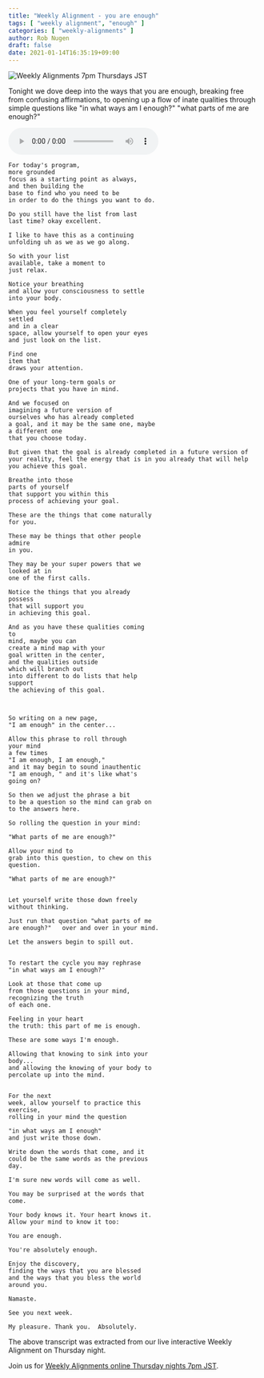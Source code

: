 ```yaml
---
title: "Weekly Alignment - you are enough"
tags: [ "weekly alignment", "enough" ]
categories: [ "weekly-alignments" ]
author: Rob Nugen
draft: false
date: 2021-01-14T16:35:19+09:00
---
```


<img
src="//b.robnugen.com/blog/2020/2020_nov_23_weekly_alignments_title.jpg"
alt="Weekly Alignments 7pm Thursdays JST"
class="title" />

Tonight we dove deep into the ways that you are enough, breaking free
from confusing affirmations, to opening up a flow of inate qualities
through simple questions like "in what ways am I enough?"  "what parts of
me are enough?"

<audio controls>
  <source src="//b.robnugen.com/rob/presentations/weekly-alignments/2021/2021_jan_14_weekly_alignment_you_are_enough.ogg" type="audio/ogg">
  <source src="//b.robnugen.com/rob/presentations/weekly-alignments/2021/2021_jan_14_weekly_alignment_you_are_enough.mp3" type="audio/mpeg">
  Your browser does not support this audio content.
</audio>


    For today's program,
    more grounded
    focus as a starting point as always,
    and then building the
    base to find who you need to be
    in order to do the things you want to do.

    Do you still have the list from last
    last time? okay excellent.

    I like to have this as a continuing
    unfolding uh as we as we go along.

    So with your list
    available, take a moment to
    just relax.

    Notice your breathing
    and allow your consciousness to settle
    into your body.

    When you feel yourself completely
    settled
    and in a clear
    space, allow yourself to open your eyes
    and just look on the list.

    Find one
    item that
    draws your attention.

    One of your long-term goals or
    projects that you have in mind.

    And we focused on
    imagining a future version of
    ourselves who has already completed
    a goal, and it may be the same one, maybe
    a different one
    that you choose today.

    But given that the goal is already completed in a future version of
    your reality, feel the energy that is in you already that will help
    you achieve this goal.

    Breathe into those
    parts of yourself
    that support you within this
    process of achieving your goal.

    These are the things that come naturally
    for you.

    These may be things that other people
    admire
    in you.

    They may be your super powers that we
    looked at in
    one of the first calls.

    Notice the things that you already
    possess
    that will support you
    in achieving this goal.

    And as you have these qualities coming
    to
    mind, maybe you can
    create a mind map with your
    goal written in the center,
    and the qualities outside
    which will branch out
    into different to do lists that help
    support
    the achieving of this goal.



    So writing on a new page,
    "I am enough" in the center...

    Allow this phrase to roll through
    your mind
    a few times
    "I am enough, I am enough,"
    and it may begin to sound inauthentic
    "I am enough, " and it's like what's
    going on?

    So then we adjust the phrase a bit
    to be a question so the mind can grab on
    to the answers here.

    So rolling the question in your mind:

    "What parts of me are enough?"

    Allow your mind to
    grab into this question, to chew on this
    question.

    "What parts of me are enough?"


    Let yourself write those down freely
    without thinking.

    Just run that question "what parts of me
    are enough?"   over and over in your mind.

    Let the answers begin to spill out.


    To restart the cycle you may rephrase
    "in what ways am I enough?"

    Look at those that come up
    from those questions in your mind,
    recognizing the truth
    of each one.

    Feeling in your heart
    the truth: this part of me is enough.

    These are some ways I'm enough.

    Allowing that knowing to sink into your
    body...
    and allowing the knowing of your body to
    percolate up into the mind.


    For the next
    week, allow yourself to practice this
    exercise,
    rolling in your mind the question

    "in what ways am I enough"
    and just write those down.

    Write down the words that come, and it
    could be the same words as the previous
    day.

    I'm sure new words will come as well.

    You may be surprised at the words that
    come.

    Your body knows it. Your heart knows it.
    Allow your mind to know it too:

    You are enough.

    You're absolutely enough.

    Enjoy the discovery,
    finding the ways that you are blessed
    and the ways that you bless the world
    around you.

    Namaste.

    See you next week.

    My pleasure. Thank you.  Absolutely.

The above transcript was extracted from our live interactive Weekly Alignment on Thursday night.

Join us for [Weekly Alignments online Thursday nights 7pm JST](/weekly-alignments/).

